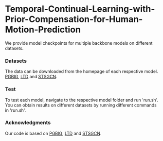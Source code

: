 # Temporal-Continual-Learning-with-Prior-Compensation-for-Human-Motion-Prediction

We provide model checkpoints for multiple backbone models on different datasets.

### Datasets

The data can be downloaded from the homepage of each respective model. [PGBIG](https://github.com/705062791/PGBIG), [LTD](https://github.com/705062791/PGBIG) and [STSGCN](https://github.com/FraLuca/STSGCN).

### Test

To test each model, navigate to the respective model folder and run 'run.sh'. You can obtain results on different datasets by running different commands in 'run.sh'.

### Acknowledgments

Our code is based on [PGBIG](https://github.com/705062791/PGBIG), [LTD](https://github.com/705062791/PGBIG) and [STSGCN](https://github.com/FraLuca/STSGCN).
